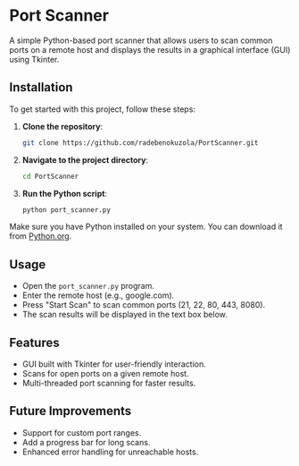 # Port Scanner
A simple Python-based port scanner that allows users to scan common ports on a remote host and displays the results in a graphical interface (GUI) using Tkinter.

## Installation
To get started with this project, follow these steps:

1. **Clone the repository**:
   ```bash
   git clone https://github.com/radebenokuzola/PortScanner.git
   ```

2. **Navigate to the project directory**:
   ```bash
   cd PortScanner
   ```

3. **Run the Python script**:
   ```bash
   python port_scanner.py
   ```

Make sure you have Python installed on your system. You can download it from [Python.org](https://www.python.org/).


## Usage
- Open the `port_scanner.py` program.
- Enter the remote host (e.g., google.com).
- Press "Start Scan" to scan common ports (21, 22, 80, 443, 8080).
- The scan results will be displayed in the text box below.

## Features
- GUI built with Tkinter for user-friendly interaction.
- Scans for open ports on a given remote host.
- Multi-threaded port scanning for faster results.

## Future Improvements
- Support for custom port ranges.
- Add a progress bar for long scans.
- Enhanced error handling for unreachable hosts.

